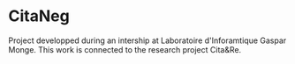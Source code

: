 # CitaNeg
Project developped during an intership at Laboratoire d'Inforamtique Gaspar Monge. This work is connected to the research project Cita&amp;Re.
